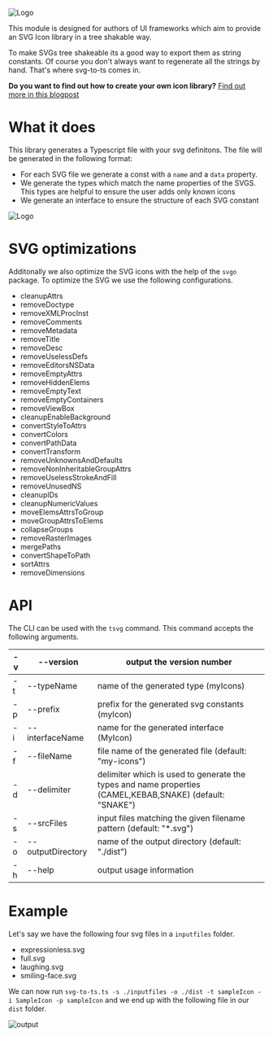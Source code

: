 ![Logo](https://raw.githubusercontent.com/kreuzerk/svg-to-ts/master/assets/logo.png)

This module is designed for authors of UI frameworks which aim to
provide an SVG Icon library in a tree shakable way.

To make SVGs tree shakeable its a good way to export them as string constants.
Of course you don't always want to regenerate all the strings by hand. That's where
svg-to-ts comes in.

**Do you want to find out how to create your own icon library?** [Find out more in this blogpost](https://medium.com/angular-in-depth/how-to-create-an-icon-library-in-angular-4f8863d95a)

# What it does

This library generates a Typescript file with your svg definitons. The file
will be generated in the following format:

- For each SVG file we generate a const with a `name` and a `data` property.
- We generate the types which match the name properties of the SVGS. This types are helpful to ensure the user adds only known icons
- We generate an interface to ensure the structure of each SVG constant

![Logo](https://raw.githubusercontent.com/kreuzerk/svg-to-ts/master/assets/howItWorks.png)

# SVG optimizations

Additonally we also optimize the SVG icons with the help of the `svgo` package. To optimize the SVG we use the following configurations.

- cleanupAttrs
- removeDoctype
- removeXMLProcInst
- removeComments
- removeMetadata
- removeTitle
- removeDesc
- removeUselessDefs
- removeEditorsNSData
- removeEmptyAttrs
- removeHiddenElems
- removeEmptyText
- removeEmptyContainers
- removeViewBox
- cleanupEnableBackground
- convertStyleToAttrs
- convertColors
- convertPathData
- convertTransform
- removeUnknownsAndDefaults
- removeNonInheritableGroupAttrs
- removeUselessStrokeAndFill
- removeUnusedNS
- cleanupIDs
- cleanupNumericValues
- moveElemsAttrsToGroup
- moveGroupAttrsToElems
- collapseGroups
- removeRasterImages
- mergePaths
- convertShapeToPath
- sortAttrs
- removeDimensions

# API

The CLI can be used with the `tsvg` command. This command accepts the following arguments.

| -v  | --version                  | output the version number                                                                                |
| --- | -------------------------- | -------------------------------------------------------------------------------------------------------- |
| -t  | --typeName <string>        | name of the generated type (myIcons)                                                                     |
| -p  | --prefix <string>          | prefix for the generated svg constants (myIcon)                                                          |
| -i  | --interfaceName <string>   | name for the generated interface (MyIcon)                                                                |
| -f  | --fileName <string>        | file name of the generated file (default: "my-icons")                                                    |
| -d  | --delimiter <Delimiter>    | delimiter which is used to generate the types and name properties (CAMEL,KEBAB,SNAKE) (default: "SNAKE") |
| -s  | --srcFiles <string>        | input files matching the given filename pattern (default: "\*.svg")                                      |
| -o  | --outputDirectory <string> | name of the output directory (default: "./dist")                                                         |
| -h  | --help                     | output usage information                                                                                 |

# Example

Let's say we have the following four svg files in a `inputfiles` folder.

- expressionless.svg
- full.svg
- laughing.svg
- smiling-face.svg

We can now run
`svg-to-ts.ts -s ./inputfiles -o ./dist -t sampleIcon -i SampleIcon -p sampleIcon`
and we end up with the following file in our `dist` folder.

![output](https://raw.githubusercontent.com/kreuzerk/svg-to-ts/master/assets/output.png)

